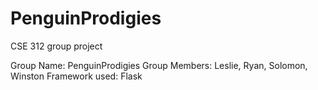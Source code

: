 # PenguinProdigies
CSE 312 group project

Group Name: PenguinProdigies
Group Members: Leslie, Ryan, Solomon, Winston
Framework used: Flask
